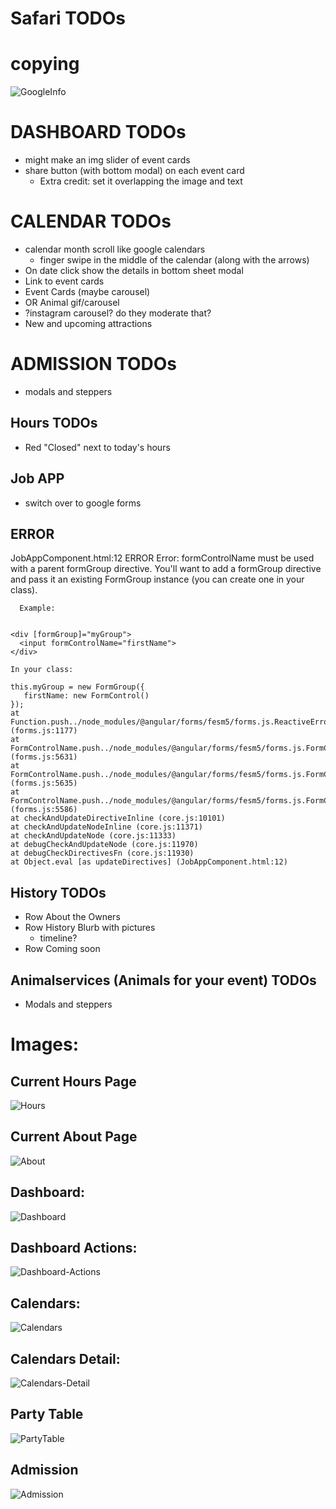 # Safari TODOs
# copying 
![GoogleInfo](https://github.com/JessicaNations/angular-safari/blob/master/src/assets/screenShots/GoogleInfo.png)
# DASHBOARD TODOs
* might make an img slider of event cards
* share button (with bottom modal) on each event card
    * Extra credit: set it overlapping the image and text
# CALENDAR TODOs
* calendar month scroll like google calendars
    * finger swipe in the middle of the calendar (along with the arrows)
* On date click show the details in bottom sheet modal
* Link to event cards
* Event Cards (maybe carousel)
* OR Animal gif/carousel
* ?instagram carousel? do they moderate that?
* New and upcoming attractions
# ADMISSION TODOs
* modals and steppers
## Hours TODOs
* Red "Closed" next to today's hours
## Job APP
* switch over to google forms
## ERROR
JobAppComponent.html:12 ERROR Error: formControlName must be used with a parent formGroup directive.  You'll want to add a formGroup
       directive and pass it an existing FormGroup instance (you can create one in your class).

      Example:

      
    <div [formGroup]="myGroup">
      <input formControlName="firstName">
    </div>

    In your class:

    this.myGroup = new FormGroup({
       firstName: new FormControl()
    });
    at Function.push../node_modules/@angular/forms/fesm5/forms.js.ReactiveErrors.controlParentException (forms.js:1177)
    at FormControlName.push../node_modules/@angular/forms/fesm5/forms.js.FormControlName._checkParentType (forms.js:5631)
    at FormControlName.push../node_modules/@angular/forms/fesm5/forms.js.FormControlName._setUpControl (forms.js:5635)
    at FormControlName.push../node_modules/@angular/forms/fesm5/forms.js.FormControlName.ngOnChanges (forms.js:5586)
    at checkAndUpdateDirectiveInline (core.js:10101)
    at checkAndUpdateNodeInline (core.js:11371)
    at checkAndUpdateNode (core.js:11333)
    at debugCheckAndUpdateNode (core.js:11970)
    at debugCheckDirectivesFn (core.js:11930)
    at Object.eval [as updateDirectives] (JobAppComponent.html:12)
## History TODOs
* Row About the Owners
* Row History Blurb with pictures
    * timeline?
* Row Coming soon
## Animalservices (Animals for your event) TODOs
* Modals and steppers
# Images:
## Current Hours Page
![Hours](https://github.com/JessicaNations/angular-safari/blob/master/src/assets/screenShots/hours.png)
## Current About Page
![About](https://github.com/JessicaNations/angular-safari/blob/master/src/assets/screenShots/about.png)
## Dashboard:
![Dashboard](https://github.com/JessicaNations/angular-safari/blob/master/src/assets/screenShots/dashboard.png)
## Dashboard Actions:
![Dashboard-Actions](https://github.com/JessicaNations/angular-safari/blob/master/src/assets/screenShots/dashboard-actions.png)
## Calendars:
![Calendars](https://github.com/JessicaNations/angular-safari/blob/master/src/assets/screenShots/calendars.png)
## Calendars Detail:
![Calendars-Detail](https://github.com/JessicaNations/angular-safari/blob/master/src/assets/screenShots/calendars-detail.png)
## Party Table
![PartyTable](https://github.com/JessicaNations/angular-safari/blob/master/src/assets/screenShots/partytable.png)
## Admission
![Admission](https://github.com/JessicaNations/angular-safari/blob/master/src/assets/screenShots/admission.png)



